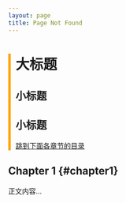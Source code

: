 ```yaml
---
layout: page
title: Page Not Found
---
```


<style>
    .sidebar {
        border-left: 5px solid orange;
        padding-left: 10px;
    }

    

    .sidebar a {
        display: block;
        margin-top: 10px;
    }
</style>

<div class="sidebar">
    <h1>大标题</h1>
    <h2>小标题</h2>
    <h2>小标题</h2>
    <a href="#chapter1">跳到下面各章节的目录</a>
</div>

## Chapter 1 {#chapter1}
正文内容...
